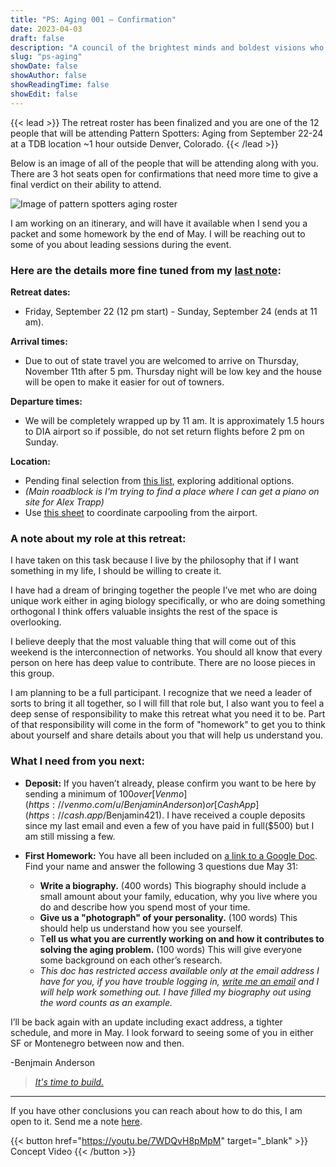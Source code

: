 ```yaml
---
title: "PS: Aging 001 — Confirmation"
date: 2023-04-03
draft: false
description: "A council of the brightest minds and boldest visions who are doing work that will contribute to solving aging."
slug: "ps-aging"
showDate: false
showAuthor: false
showReadingTime: false
showEdit: false
---
```

{{< lead >}}
The retreat roster has been finalized and you are one of the 12 people that will be attending Pattern Spotters: Aging from September 22-24 at a TDB location ~1 hour outside Denver, Colorado. 
{{< /lead >}}

Below is an image of all of the people that will be attending along with you. There are 3 hot seats open for confirmations that need more time to give a final verdict on their ability to attend. 

![Image of pattern spotters aging roster](/img/roster.png)

I am working on an itinerary, and will have it available when I send you a packet and some homework by the end of May. I will be reaching out to some of you about leading sessions during the event.

### Here are the details more fine tuned from my [last note](https://www.thebenjam.in/hidden/pattern-spotters-aging/):

**Retreat dates:**
- Friday, September 22 (12 pm start) - Sunday, September 24 (ends at 11 am). 

**Arrival times:**

- Due to out of state travel you are welcomed to arrive on Thursday, November 11th after 5 pm. Thursday night will be low key and the house will be open to make it easier for out of towners.

**Departure times:**

- We will be completely wrapped up by 11 am. It is approximately 1.5 hours to DIA airport so if possible, do not set return flights before 2 pm on Sunday.

**Location:** 

- Pending final selection from [this list](https://www.airbnb.com/wishlists/v/1172100636?s=67&unique_share_id=1ca11a72-d232-4e77-9ecc-69e2f9fef543), exploring additional options.
- *(Main roadblock is I'm trying to find a place where I can get a piano on site for Alex Trapp)*
- Use [this sheet](https://docs.google.com/spreadsheets/d/15p0svrLiixVvnrrS3YebD6nmagRNjoWvbGjK8xW_T5c/edit?usp=sharing) to coordinate carpooling from the airport. 

### A note about my role at this retreat:

I have taken on this task because I live by the philosophy that if I want something in my life, I should be willing to create it.

I have had a dream of bringing together the people I’ve met who are doing unique work either in aging biology specifically, or who are doing something orthogonal I think offers valuable insights the rest of the space is overlooking. 

I believe deeply that the most valuable thing that will come out of this weekend is the interconnection of networks. You should all know that every person on here has deep value to contribute. There are no loose pieces in this group.

I am planning to be a full participant. I recognize that we need a leader of sorts to bring it all together, so I will fill that role but, I also want you to feel a deep sense of responsibility to make this retreat what you need it to be. Part of that responsibility will come in the form of "homework" to get you to think about yourself and share details about you that will help us understand you.

### What I need from you next:

- **Deposit:** If you haven’t already, please confirm you want to be here by sending a minimum of $100 over [Venmo](https://venmo.com/u/BenjaminAnderson) or [CashApp](https://cash.app/$Benjamin421). I have received a couple deposits since my last email and even a few of you have paid in full($500) but I am still missing a few.

- **First Homework:** You have all been included on [a link to a Google Doc](https://docs.google.com/document/d/1m0eJdgQpISvReAU6Q9P6S4vJDF1GqHdafwHJK9NnuzA/edit?usp=sharing).
Find your name and answer the following 3 questions due May 31:
    - **Write a biography.** (400 words) This biography should include a small amount about your family, education, why you live where you do and describe how you spend most of your time.
    - **Give us a "photograph" of your personality.** (100 words) This should help us understand how you see yourself.
    - T**ell us what you are currently working on and how it contributes to solving the aging problem.** (100 words) This will give everyone some background on each other’s research.
    - *This doc has restricted access available only at the email address I have for you, if you have trouble logging in, [write me an email](mailto:me@benjaminbanderson.com) and I will help work something out. I have filled my biography out using the word counts as an example.*

I’ll be back again with an update including exact address, a tighter schedule, and more in May. I look forward to seeing some of you in either SF or Montenegro between now and then. 

-Benjmain Anderson

> [*It's time to build.*](https://twitter.com/alexandretrapp)

--- 

If you have other conclusions you can reach about how to do this, I am open to it. Send me a note [here](mailto:me@benjmaminbanderson.com). 

{{< button href="https://youtu.be/7WDQvH8pMpM" target="_blank" >}}
Concept Video
{{< /button >}}
